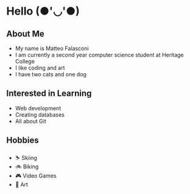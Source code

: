 # Hello (●'◡'●)

## About Me
- My name is Matteo Falasconi
- I am currently a second year computer science student at Heritage College 
- I like coding and art
- I have two cats and one dog

## Interested in Learning
- Web development
- Creating databases
- All about Git

## Hobbies
- ⛷️ Skiing
- 🚲 Biking
- 🎮 Video Games
- 🎨 Art



